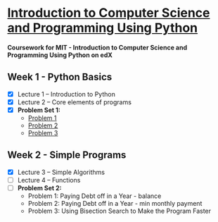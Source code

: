 # [Introduction to Computer Science and Programming Using Python](https://www.edx.org/course/introduction-to-computer-science-and-programming-using-python)

**Coursework for MIT - Introduction to Computer Science and Programming Using Python on edX**

## Week 1 - Python Basics
- [x] Lecture 1 – Introduction to Python
- [x] Lecture 2 – Core elements of programs
- [x] **Problem Set 1:**
  - [Problem 1](https://github.com/jpacsai/MIT_IntroToCS/blob/master/Week1/Problem1.py)
  - [Problem 2](https://github.com/jpacsai/MIT_IntroToCS/blob/master/Week1/Problem2.py)
  - [Problem 3](https://github.com/jpacsai/MIT_IntroToCS/blob/master/Week1/Problem3.py)

## Week 2 - Simple Programs
- [x] Lecture 3 – Simple Algorithms
- [ ] Lecture 4 – Functions
- [ ] **Problem Set 2:**
  - Problem 1: Paying Debt off in a Year - balance
  - Problem 2: Paying Debt off in a Year - min monthly payment
  - Problem 3: Using Bisection Search to Make the Program Faster

<!--
Lecture 5 – Tuples and Lists:
• Tuples
• Lists
• List Operations
• Mutation, Aliasing, Cloning
Lecture 6 – Dictionaries:
• Functions as Objects
• Dictionaries
• Example with a Dictionary
• Fibonacci and Dictionaries
• Global Variables
Lecture 7 – Debugging:
• Programming Challenges
• Classes of Tests
• Bugs
• Debugging
• Debugging Examples
Lecture 8 – Assertions and Exceptions
• Assertions
• Exceptions
• Exception Examples
Lecture 9 – Classes and Inheritance:
• Object Oriented Programming
• Class Instances
• Methods
• Classes Examples
• Why OOP
• Hierarchies
• Your Own Types
Lecture 10 – An Extended Example:
• Building a Class
• Viualizing the Hierarchy
• Adding another Class
• Using Inherited Methods
• Gradebook Example
• Generators
Lecture 11 – Computational Complexity:
• Program Efficiency
• Big Oh Notation
• Complexity Classes
• Analyzing Complexity
Lecture 12 – Searching and Sorting Algorithms:
• Indirection
• Linear Search
• Bisection Search
• Bogo and Bubble Sort
• Selection Sort
• Merge Sort
Lecture 13 – Visualization of Data:
• Visualizing Results
• Overlapping Displays
• Adding More Documentation
• Changing Data Display
• An Example
-->
